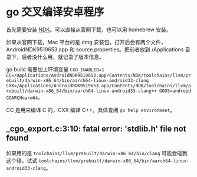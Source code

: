 # go 交叉编译安卓程序

首先需要安装 [NDK](https://developer.android.com/ndk/downloads)。可以直接从官网下载，也可以用 homebrew 安装。

如果从官网下载，Mac 平台的是 dmg 安装包。打开后会有两个文件，AndroidNDK9519653.app 和 source.properties。把前者放到 /Applications 目录下，后者没什么用，就记录了版本信息。

go build 需要加上环境变量 `CGO_ENABLED=1 CC=/Applications/AndroidNDK9519653.app/Contents/NDK/toolchains/llvm/prebuilt/darwin-x86_64/bin/aarch64-linux-android33-clang CXX=/Applications/AndroidNDK9519653.app/Contents/NDK/toolchains/llvm/prebuilt/darwin-x86_64/bin/aarch64-linux-android33-clang++ GOOS=android GOARCH=arm64`。

CC 是用来编译 C 的，CXX 编译 C++。具体查阅 `go help environment`。

## _cgo_export.c:3:10: fatal error: 'stdlib.h' file not found

如果用的是 `toolchains/llvm/prebuilt/darwin-x86_64/bin/clang` 可能会碰到这个错。试试 `toolchains/llvm/prebuilt/darwin-x86_64/bin/aarch64-linux-android33-clang`。
